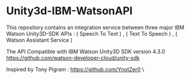 # Unity3d-IBM-WatsonAPI
This repository contains an integration service between three major IBM Watson Unity3D-SDK APIs : 
( Speech To Text ) , ( Text To Speech ) , ( Watson Assistant Service )

The API Compatible with IBM Watson Unity3D SDK version 4.3.0
https://github.com/watson-developer-cloud/unity-sdk

Inspired by Tony Pigram : https://github.com/YnotZer0 \
